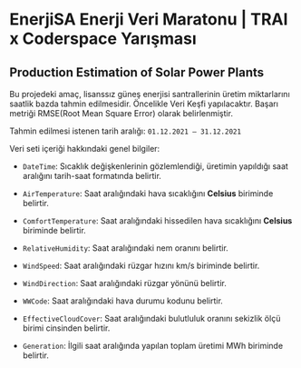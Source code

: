 # EnerjiSA Enerji Veri Maratonu | TRAI x Coderspace Yarışması
## Production Estimation of Solar Power Plants

Bu projedeki amaç, lisanssız güneş enerjisi santrallerinin üretim miktarlarını saatlik bazda tahmin edilmesidir. Öncelikle Veri Keşfi yapılacaktır. Başarı metriği RMSE(Root Mean Square Error) olarak belirlenmiştir.

Tahmin edilmesi istenen tarih aralığı: `01.12.2021 – 31.12.2021` 

Veri seti içeriği hakkındaki genel bilgiler:

- `DateTime`: Sıcaklık değişkenlerinin gözlemlendiği, üretimin yapıldığı saat aralığını tarih-saat formatında belirtir. 

- `AirTemperature`: Saat aralığındaki hava sıcaklığını **Celsius** biriminde belirtir.

- `ComfortTemperature`: Saat aralığındaki hissedilen hava sıcaklığını **Celsius** biriminde belirtir.

- `RelativeHumidity`: Saat aralığındaki nem oranını belirtir.

- `WindSpeed`: Saat aralığındaki rüzgar hızını km/s biriminde belirtir.

- `WindDirection`: Saat aralığındaki rüzgar yönünü belirtir.

- `WWCode`: Saat aralığındaki hava durumu kodunu belirtir.

- `EffectiveCloudCover`: Saat aralığındaki bulutluluk oranını sekizlik ölçü birimi cinsinden belirtir.

- `Generation`: İlgili saat aralığında yapılan toplam üretimi MWh biriminde belirtir.
